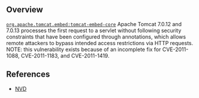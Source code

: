 ## Overview
[`org.apache.tomcat.embed:tomcat-embed-core`](http://search.maven.org/#search%7Cga%7C1%7Ca%3A%22tomcat-embed-core%22)
Apache Tomcat 7.0.12 and 7.0.13 processes the first request to a servlet without following security constraints that have been configured through annotations, which allows remote attackers to bypass intended access restrictions via HTTP requests.  NOTE: this vulnerability exists because of an incomplete fix for CVE-2011-1088, CVE-2011-1183, and CVE-2011-1419.

## References
- [NVD](https://web.nvd.nist.gov/view/vuln/detail?vulnId=CVE-2011-1582)
